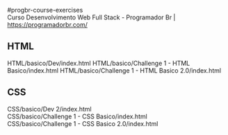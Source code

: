#progbr-course-exercises  
Curso Desenvolvimento Web Full Stack - Programador Br | https://programadorbr.com/  

## HTML  
HTML/basico/Dev/index.html
HTML/basico/Challenge 1 - HTML Basico/index.html
HTML/basico/Challenge 1 - HTML Basico 2.0/index.html

## CSS
CSS/basico/Dev 2/index.html  
CSS/basico/Challenge 1 - CSS Basico/index.html  
CSS/basico/Challenge 1 - CSS Basico 2.0/index.html

